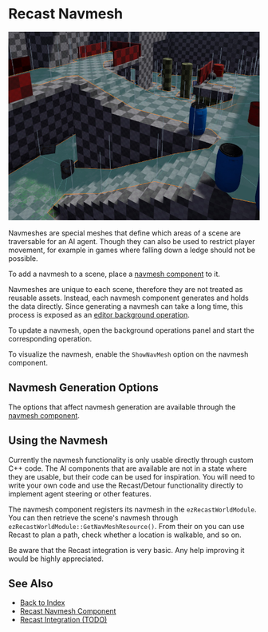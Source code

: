 # Recast Navmesh

![Navmesh](media/navmesh.jpg)

Navmeshes are special meshes that define which areas of a scene are traversable for an AI agent. Though they can also be used to restrict player movement, for example in games where falling down a ledge should not be possible.

To add a navmesh to a scene, place a [navmesh component](recast-navmesh-component.md) to it.

Navmeshes are unique to each scene, therefore they are not treated as reusable assets. Instead, each navmesh component generates and holds the data directly. Since generating a navmesh can take a long time, this process is exposed as an [editor background operation](../editor/editor-bg-operations.md).

To update a navmesh, open the background operations panel and start the corresponding operation.

To visualize the navmesh, enable the `ShowNavMesh` option on the navmesh component.

## Navmesh Generation Options

The options that affect navmesh generation are available through the [navmesh component](recast-navmesh-component.md).

## Using the Navmesh

Currently the navmesh functionality is only usable directly through custom C++ code. The AI components that are available are not in a state where they are usable, but their code can be used for inspiration. You will need to write your own code and use the Recast/Detour functionality directly to implement agent steering or other features.

The navmesh component registers its navmesh in the `ezRecastWorldModule`. You can then retrieve the scene's navmesh through `ezRecastWorldModule::GetNavMeshResource()`. From their on you can use Recast to plan a path, check whether a location is walkable, and so on.

Be aware that the Recast integration is very basic. Any help improving it would be highly appreciated.

## See Also

* [Back to Index](../index.md)
* [Recast Navmesh Component](recast-navmesh-component.md)
* [Recast Integration (TODO)](recast.md)

